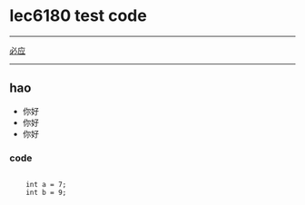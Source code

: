 # lec6180 test code 

***
[必应](https://cn.bing.com/?FORM=Z9FD1)
***
## hao
  * 你好
  * 你好
  * 你好
### code
<pre><code>
    int a = 7;
    int b = 9;
</code></pre>




